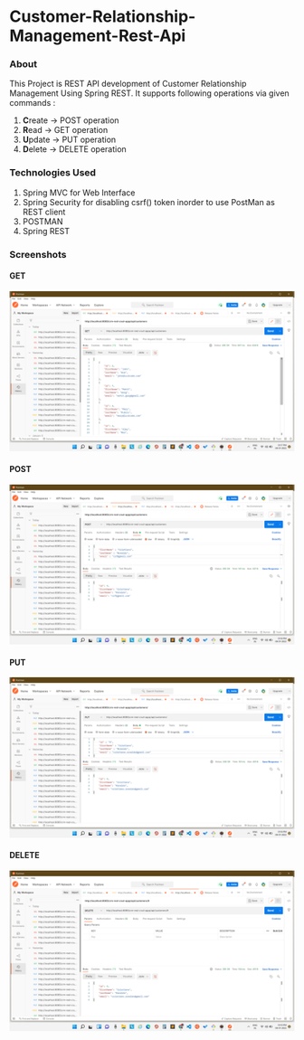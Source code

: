 # Customer-Relationship-Management-Rest-Api

### About
  This Project is REST API development of Customer Relationship Management Using Spring REST. It supports following operations via given commands :
  1. **C**reate -> POST operation
  2. **R**ead -> GET operation
  3. **U**pdate -> PUT operation
  4. **D**elete -> DELETE operation
 
### Technologies Used 
  1. Spring MVC for Web Interface
  2. Spring Security for disabling csrf() token inorder to use PostMan as REST client
  3. POSTMAN
  4. Spring REST

### Screenshots

#### GET
![Alt text](/Screenshots/GET.png?raw=true)
#### POST
![Alt text](/Screenshots/POST.png?raw=true)
#### PUT
![Alt text](/Screenshots/PUT.png?raw=true)
#### DELETE
![Alt text](/Screenshots/DELETE.png?raw=true)
